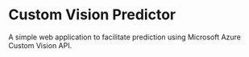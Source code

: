 # Custom Vision Predictor
A simple web application to facilitate prediction using Microsoft Azure Custom Vision API.
